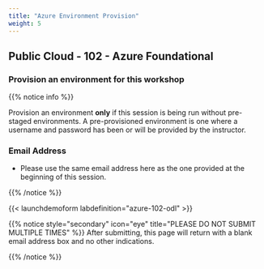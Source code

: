 ```yaml
---
title: "Azure Environment Provision"
weight: 5
---
```


## Public Cloud - 102 - Azure Foundational

### Provision an environment for this workshop

{{% notice info %}}

Provision an environment **only** if this session is being run without pre-staged environments. A pre-provisioned environment is one where a username and password has been or will be provided by the instructor.

### Email Address

* Please use the same email address here as the one provided at the beginning of this session.

{{% /notice %}}

{{< launchdemoform labdefinition="azure-102-odl" >}}

{{% notice style="secondary" icon="eye" title="PLEASE DO NOT SUBMIT MULTIPLE TIMES"  %}} After submitting, this page will return with a blank email address box and no other indications.

 {{% /notice %}}
